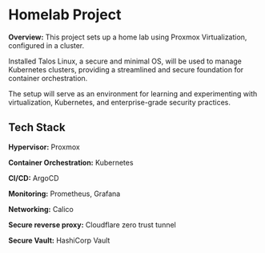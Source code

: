 # Homelab Project

**Overview:**
This project sets up a home lab using Proxmox Virtualization, configured in a cluster. 

Installed Talos Linux, a secure and minimal OS, will be used to manage Kubernetes clusters, providing a streamlined and secure foundation for container orchestration. 

The setup will serve as an environment for learning and experimenting with virtualization, Kubernetes, and enterprise-grade security practices.

## Tech Stack

**Hypervisor:** Proxmox

**Container Orchestration:** Kubernetes

**CI/CD:** ArgoCD

**Monitoring:** Prometheus, Grafana

**Networking:** Calico

**Secure reverse proxy:** Cloudflare zero trust tunnel

**Secure Vault:** HashiCorp Vault
